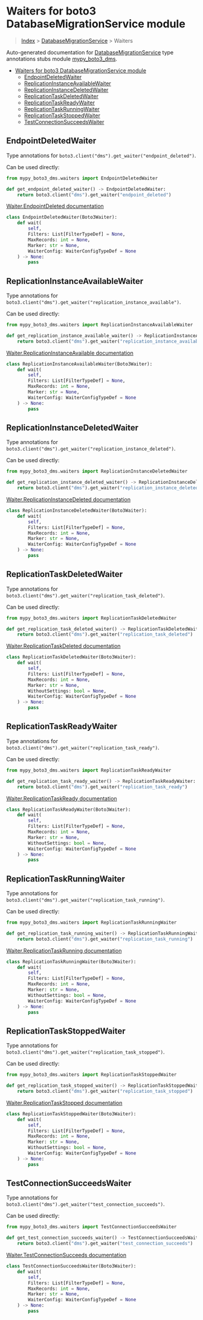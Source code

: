 # Waiters for boto3 DatabaseMigrationService module

> [Index](../index.md) > [DatabaseMigrationService](./index.md) > Waiters

Auto-generated documentation for [DatabaseMigrationService](https://boto3.amazonaws.com/v1/documentation/api/latest/reference/services/dms.html#DatabaseMigrationService)
type annotations stubs module [mypy_boto3_dms](https://pypi.org/project/mypy-boto3-dms/).

- [Waiters for boto3 DatabaseMigrationService module](#waiters-for-boto3-databasemigrationservice-module)
  - [EndpointDeletedWaiter](#endpointdeletedwaiter)
  - [ReplicationInstanceAvailableWaiter](#replicationinstanceavailablewaiter)
  - [ReplicationInstanceDeletedWaiter](#replicationinstancedeletedwaiter)
  - [ReplicationTaskDeletedWaiter](#replicationtaskdeletedwaiter)
  - [ReplicationTaskReadyWaiter](#replicationtaskreadywaiter)
  - [ReplicationTaskRunningWaiter](#replicationtaskrunningwaiter)
  - [ReplicationTaskStoppedWaiter](#replicationtaskstoppedwaiter)
  - [TestConnectionSucceedsWaiter](#testconnectionsucceedswaiter)

## EndpointDeletedWaiter

Type annotations for `boto3.client("dms").get_waiter("endpoint_deleted")`.

Can be used directly:

```python
from mypy_boto3_dms.waiters import EndpointDeletedWaiter

def get_endpoint_deleted_waiter() -> EndpointDeletedWaiter:
    return boto3.client("dms").get_waiter("endpoint_deleted")
```

[Waiter.EndpointDeleted documentation](https://boto3.amazonaws.com/v1/documentation/api/latest/reference/services/dms.html#DatabaseMigrationService.Waiter.EndpointDeleted)

```python
class EndpointDeletedWaiter(Boto3Waiter):
    def wait(
        self,
        Filters: List[FilterTypeDef] = None,
        MaxRecords: int = None,
        Marker: str = None,
        WaiterConfig: WaiterConfigTypeDef = None
    ) -> None:
        pass
```
## ReplicationInstanceAvailableWaiter

Type annotations for `boto3.client("dms").get_waiter("replication_instance_available")`.

Can be used directly:

```python
from mypy_boto3_dms.waiters import ReplicationInstanceAvailableWaiter

def get_replication_instance_available_waiter() -> ReplicationInstanceAvailableWaiter:
    return boto3.client("dms").get_waiter("replication_instance_available")
```

[Waiter.ReplicationInstanceAvailable documentation](https://boto3.amazonaws.com/v1/documentation/api/latest/reference/services/dms.html#DatabaseMigrationService.Waiter.ReplicationInstanceAvailable)

```python
class ReplicationInstanceAvailableWaiter(Boto3Waiter):
    def wait(
        self,
        Filters: List[FilterTypeDef] = None,
        MaxRecords: int = None,
        Marker: str = None,
        WaiterConfig: WaiterConfigTypeDef = None
    ) -> None:
        pass
```
## ReplicationInstanceDeletedWaiter

Type annotations for `boto3.client("dms").get_waiter("replication_instance_deleted")`.

Can be used directly:

```python
from mypy_boto3_dms.waiters import ReplicationInstanceDeletedWaiter

def get_replication_instance_deleted_waiter() -> ReplicationInstanceDeletedWaiter:
    return boto3.client("dms").get_waiter("replication_instance_deleted")
```

[Waiter.ReplicationInstanceDeleted documentation](https://boto3.amazonaws.com/v1/documentation/api/latest/reference/services/dms.html#DatabaseMigrationService.Waiter.ReplicationInstanceDeleted)

```python
class ReplicationInstanceDeletedWaiter(Boto3Waiter):
    def wait(
        self,
        Filters: List[FilterTypeDef] = None,
        MaxRecords: int = None,
        Marker: str = None,
        WaiterConfig: WaiterConfigTypeDef = None
    ) -> None:
        pass
```
## ReplicationTaskDeletedWaiter

Type annotations for `boto3.client("dms").get_waiter("replication_task_deleted")`.

Can be used directly:

```python
from mypy_boto3_dms.waiters import ReplicationTaskDeletedWaiter

def get_replication_task_deleted_waiter() -> ReplicationTaskDeletedWaiter:
    return boto3.client("dms").get_waiter("replication_task_deleted")
```

[Waiter.ReplicationTaskDeleted documentation](https://boto3.amazonaws.com/v1/documentation/api/latest/reference/services/dms.html#DatabaseMigrationService.Waiter.ReplicationTaskDeleted)

```python
class ReplicationTaskDeletedWaiter(Boto3Waiter):
    def wait(
        self,
        Filters: List[FilterTypeDef] = None,
        MaxRecords: int = None,
        Marker: str = None,
        WithoutSettings: bool = None,
        WaiterConfig: WaiterConfigTypeDef = None
    ) -> None:
        pass
```
## ReplicationTaskReadyWaiter

Type annotations for `boto3.client("dms").get_waiter("replication_task_ready")`.

Can be used directly:

```python
from mypy_boto3_dms.waiters import ReplicationTaskReadyWaiter

def get_replication_task_ready_waiter() -> ReplicationTaskReadyWaiter:
    return boto3.client("dms").get_waiter("replication_task_ready")
```

[Waiter.ReplicationTaskReady documentation](https://boto3.amazonaws.com/v1/documentation/api/latest/reference/services/dms.html#DatabaseMigrationService.Waiter.ReplicationTaskReady)

```python
class ReplicationTaskReadyWaiter(Boto3Waiter):
    def wait(
        self,
        Filters: List[FilterTypeDef] = None,
        MaxRecords: int = None,
        Marker: str = None,
        WithoutSettings: bool = None,
        WaiterConfig: WaiterConfigTypeDef = None
    ) -> None:
        pass
```
## ReplicationTaskRunningWaiter

Type annotations for `boto3.client("dms").get_waiter("replication_task_running")`.

Can be used directly:

```python
from mypy_boto3_dms.waiters import ReplicationTaskRunningWaiter

def get_replication_task_running_waiter() -> ReplicationTaskRunningWaiter:
    return boto3.client("dms").get_waiter("replication_task_running")
```

[Waiter.ReplicationTaskRunning documentation](https://boto3.amazonaws.com/v1/documentation/api/latest/reference/services/dms.html#DatabaseMigrationService.Waiter.ReplicationTaskRunning)

```python
class ReplicationTaskRunningWaiter(Boto3Waiter):
    def wait(
        self,
        Filters: List[FilterTypeDef] = None,
        MaxRecords: int = None,
        Marker: str = None,
        WithoutSettings: bool = None,
        WaiterConfig: WaiterConfigTypeDef = None
    ) -> None:
        pass
```
## ReplicationTaskStoppedWaiter

Type annotations for `boto3.client("dms").get_waiter("replication_task_stopped")`.

Can be used directly:

```python
from mypy_boto3_dms.waiters import ReplicationTaskStoppedWaiter

def get_replication_task_stopped_waiter() -> ReplicationTaskStoppedWaiter:
    return boto3.client("dms").get_waiter("replication_task_stopped")
```

[Waiter.ReplicationTaskStopped documentation](https://boto3.amazonaws.com/v1/documentation/api/latest/reference/services/dms.html#DatabaseMigrationService.Waiter.ReplicationTaskStopped)

```python
class ReplicationTaskStoppedWaiter(Boto3Waiter):
    def wait(
        self,
        Filters: List[FilterTypeDef] = None,
        MaxRecords: int = None,
        Marker: str = None,
        WithoutSettings: bool = None,
        WaiterConfig: WaiterConfigTypeDef = None
    ) -> None:
        pass
```
## TestConnectionSucceedsWaiter

Type annotations for `boto3.client("dms").get_waiter("test_connection_succeeds")`.

Can be used directly:

```python
from mypy_boto3_dms.waiters import TestConnectionSucceedsWaiter

def get_test_connection_succeeds_waiter() -> TestConnectionSucceedsWaiter:
    return boto3.client("dms").get_waiter("test_connection_succeeds")
```

[Waiter.TestConnectionSucceeds documentation](https://boto3.amazonaws.com/v1/documentation/api/latest/reference/services/dms.html#DatabaseMigrationService.Waiter.TestConnectionSucceeds)

```python
class TestConnectionSucceedsWaiter(Boto3Waiter):
    def wait(
        self,
        Filters: List[FilterTypeDef] = None,
        MaxRecords: int = None,
        Marker: str = None,
        WaiterConfig: WaiterConfigTypeDef = None
    ) -> None:
        pass
```